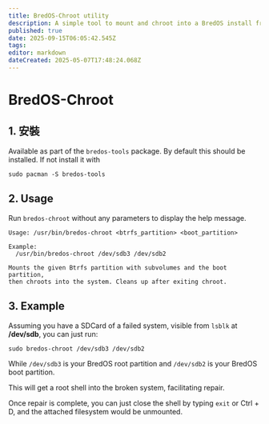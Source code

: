 ```yaml
---
title: BredOS-Chroot utility
description: A simple tool to mount and chroot into a BredOS install from a secondary system
published: true
date: 2025-09-15T06:05:42.545Z
tags:
editor: markdown
dateCreated: 2025-05-07T17:48:24.068Z
---
```


# BredOS-Chroot

## 1. 安裝

Available as part of the `bredos-tools` package. By default this should be installed. If not install it with

```
sudo pacman -S bredos-tools
```

## 2. Usage

Run `bredos-chroot` without any parameters to display the help message.

```
Usage: /usr/bin/bredos-chroot <btrfs_partition> <boot_partition>

Example:
  /usr/bin/bredos-chroot /dev/sdb3 /dev/sdb2

Mounts the given Btrfs partition with subvolumes and the boot partition,
then chroots into the system. Cleans up after exiting chroot.
```

## 3. Example

Assuming you have a SDCard of a failed system, visible from `lsblk` at **/dev/sdb**, you can just run:

```
sudo bredos-chroot /dev/sdb3 /dev/sdb2
```

While `/dev/sdb3` is your BredOS root partition and `/dev/sdb2` is your BredOS boot partition.

This will get a root shell into the broken system, facilitating repair.

Once repair is complete, you can just close the shell by typing `exit` or Ctrl + D, and the attached filesystem would be unmounted.